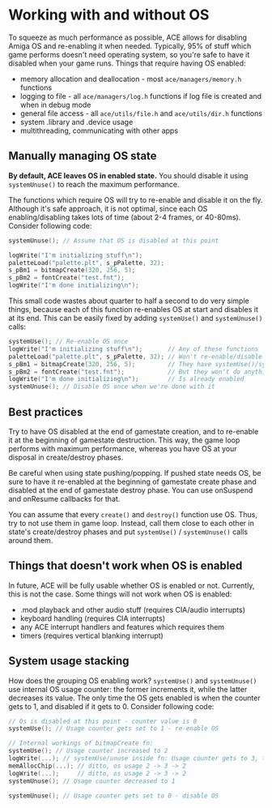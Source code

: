 # Working with and without OS

To squeeze as much performance as possible, ACE allows for disabling Amiga OS and re-enabling it when needed.
Typically, 95% of stuff which game performs doesn't need operating system, so you're safe to have it disabled when your game runs.
Things that require having OS enabled:

- memory allocation and deallocation - most `ace/managers/memory.h` functions
- logging to file - all `ace/managers/log.h` functions if log file is created and when in debug mode
- general file access - all `ace/utils/file.h` and `ace/utils/dir.h` functions
- system .library and .device usage
- multithreading, communicating with other apps

## Manually managing OS state

**By default, ACE leaves OS in enabled state.**
You should disable it using `systemUnuse()` to reach the maximum performance.

The functions which require OS will try to re-enable and disable it on the fly.
Although it's safe approach, it is not optimal, since each OS enabling/disabling takes lots of time (about 2-4 frames, or 40-80ms).
Consider following code:

```c
systemUnuse(); // Assume that OS is disabled at this point

logWrite("I'm initializing stuff\n");
paletteLoad("palette.plt", s_pPalette, 32);
s_pBm1 = bitmapCreate(320, 256, 5);
s_pBm2 = fontCreate("test.fnt");
logWrite("I'm done initializing\n");
```

This small code wastes about quarter to half a second to do very simple things, because each of this function re-enables OS at start and disables it at its end.
This can be easily fixed by adding `systemUse()` and `systemUnuse()` calls:

```c
systemUse(); // Re-enable OS once
logWrite("I'm initializing stuff\n");       // Any of these functions
paletteLoad("palette.plt", s_pPalette, 32); // Won't re-enable/disable OS
s_pBm1 = bitmapCreate(320, 256, 5);         // They have systemUse()/systemUnuse calls
s_pBm2 = fontCreate("test.fnt");            // But they won't do anything since OS
logWrite("I'm done initializing\n");        // Is already enabled
systemUnuse(); // Disable OS once when we're done with it
```

## Best practices

Try to have OS disabled at the end of gamestate creation, and to re-enable it at the beginning of gamestate destruction.
This way, the game loop performs with maximum performance, whereas you have OS at your disposal in create/destroy phases.

Be careful when using state pushing/popping.
If pushed state needs OS, be sure to have it re-enabled at the beginning of gamestate create phase and disabled at the end of gamestate destroy phase.
You can use onSuspend and onResume callbacks for that.

You can assume that every `create()` and `destroy()` function use OS.
Thus, try to not use them in game loop.
Instead, call them close to each other in state's create/destroy phases and put `systemUse()` / `systemUnuse()` calls around them.

## Things that doesn't work when OS is enabled

In future, ACE will be fully usable whether OS is enabled or not.
Currently, this is not the case. Some things will not work when OS is enabled:

- .mod playback and other audio stuff (requires CIA/audio interrupts)
- keyboard handling (requires CIA interrupts)
- any ACE interrupt handlers and features which requires them
- timers (requires vertical blanking interrupt)

## System usage stacking

How does the grouping OS enabling work?
`systemUse()` and `systemUnuse()` use internal OS usage counter: the former increments it, while the latter decreases its value.
The only time the OS gets enabled is when the counter gets to 1, and disabled if it gets to 0.
Consider following code:

```c
// Os is disabled at this point - counter value is 0
systemUse(); // Usage counter gets set to 1 - re-enable OS

// Internal workings of bitmapCreate fn:
systemUse(); // Usage counter increased to 2
logWrite(...); // systemUse/unuse inside fn: Usage counter gets to 3, then to 2
memAllocChip(...); // ditto, os usage 2 -> 3 -> 2
logWrite(...);     // ditto, os usage 2 -> 3 -> 2
systemUnuse(); // Usage counter decreased to 1

systemUnuse(); // Usage counter gets set to 0 - disable OS
```
